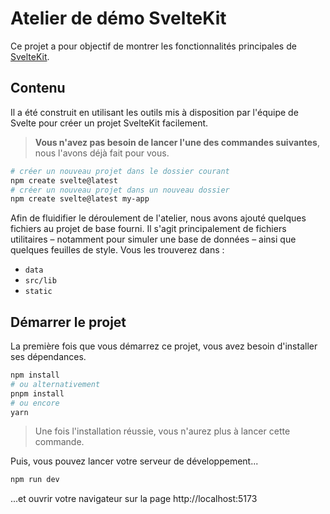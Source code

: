 # Atelier de démo SvelteKit

Ce projet a pour objectif de montrer les fonctionnalités principales de [SvelteKit](kit.svelte.dev).

## Contenu

Il a été construit en utilisant les outils mis à disposition par l'équipe de Svelte pour créer un projet SvelteKit facilement.

> **Vous n'avez pas besoin de lancer l'une des commandes suivantes**, nous l'avons déjà fait pour vous.

```bash
# créer un nouveau projet dans le dossier courant
npm create svelte@latest
# créer un nouveau projet dans un nouveau dossier
npm create svelte@latest my-app
```

Afin de fluidifier le déroulement de l'atelier, nous avons ajouté quelques fichiers au projet de base fourni. Il s'agit principalement de fichiers utilitaires – notamment pour simuler une base de données – ainsi que quelques feuilles de style. Vous les trouverez dans :
- `data`
- `src/lib`
- `static`

## Démarrer le projet

La première fois que vous démarrez ce projet, vous avez besoin d'installer ses dépendances.

```bash
npm install
# ou alternativement
pnpm install
# ou encore
yarn
```

> Une fois l'installation réussie, vous n'aurez plus à lancer cette commande.

Puis, vous pouvez lancer votre serveur de développement...

```bash
npm run dev
```

...et ouvrir votre navigateur sur la page http://localhost:5173
